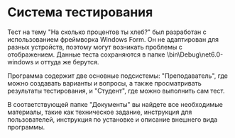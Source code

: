 # Система тестирования
Тест на тему "На сколько процентов ты хлеб?" был разработан с использованием фреймворка Windows Form. Он не адаптирован для разных устройств, поэтому могут возникать проблемы с отображением. Данные теста сохраняются в папке \bin\Debug\net6.0-windows и оттуда же берутся. 

Программа содержит две основные подсистемы: "Преподаватель", где можно создавать варианты и вопросы, а также просматривать результаты тестирования, и "Студент", где можно выполнить сам тест. 

В соответствующей папке "Документы" вы найдете все необходимые материалы, такие как техническое задание, инструкция для пользователей, инструкция по установке и описание внешнего вида программы.
